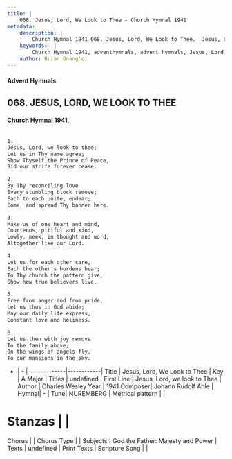 ```yaml
---
title: |
    068. Jesus, Lord, We Look to Thee - Church Hymnal 1941
metadata:
    description: |
        Church Hymnal 1941 068. Jesus, Lord, We Look to Thee.  Jesus, Lord, we look to thee;  Let us in Thy name agree;  Show Thyself the Prince of Peace,  Bid our strife forever cease.  
    keywords:  |
        Church Hymnal 1941, adventhymnals, advent hymnals, Jesus, Lord, We Look to Thee, Jesus, Lord, we look to Thee. 
    author: Brian Onang'o
---
```


#### Advent Hymnals
## 068. JESUS, LORD, WE LOOK TO THEE
####  Church Hymnal 1941,

```txt

1.
Jesus, Lord, we look to thee; 
Let us in Thy name agree; 
Show Thyself the Prince of Peace, 
Bid our strife forever cease. 

2.
By Thy reconciling love 
Every stumbling block remove; 
Each to each unite, endear; 
Come, and spread Thy banner here. 

3.
Make us of one heart and mind, 
Courteous, pitiful and kind, 
Lowly, meek, in thought and word, 
Altogether like our Lord. 

4.
Let us for each other care, 
Each the other's burdens bear; 
To Thy church the pattern give, 
Show how true believers live. 

5.
Free from anger and from pride, 
Let us thus in God abide; 
May our daily life express, 
Constant love and holiness. 

6.
Let us then with joy remove 
To the family above; 
On the wings of angels fly, 
To our mansions in the sky.


```

- |   -  |
-------------|------------|
Title | Jesus, Lord, We Look to Thee |
Key | A Major |
Titles | undefined |
First Line | Jesus, Lord, we look to Thee |
Author | Charles Wesley
Year | 1941
Composer| Johann Rudolf Ahle |
Hymnal|  - |
Tune| NUREMBERG |
Metrical pattern | |
# Stanzas |  |
Chorus |  |
Chorus Type |  |
Subjects | God the Father: Majesty and Power |
Texts | undefined |
Print Texts | 
Scripture Song |  |
    
